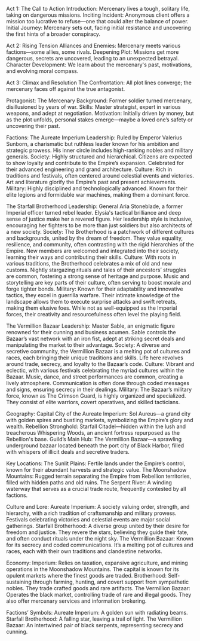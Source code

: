 Act 1: The Call to Action
Introduction: Mercenary lives a tough, solitary life, taking on dangerous missions.
Inciting Incident: Anonymous client offers a mission too lucrative to refuse—one that could alter the balance of power.
Initial Journey: Mercenary sets out, facing initial resistance and uncovering the first hints of a broader conspiracy.

Act 2: Rising Tension
Alliances and Enemies: Mercenary meets various factions—some allies, some rivals.
Deepening Plot: Missions get more dangerous, secrets are uncovered, leading to an unexpected betrayal.
Character Development: We learn about the mercenary's past, motivations, and evolving moral compass.

Act 3: Climax and Resolution
The Confrontation: All plot lines converge; the mercenary faces off against the true antagonist.


Protagonist: The Mercenary
Background: Former soldier turned mercenary, disillusioned by years of war.
Skills: Master strategist, expert in various weapons, and adept at negotiation.
Motivation: Initially driven by money, but as the plot unfolds, personal stakes emerge—maybe a loved one’s safety or uncovering their past.

Factions:
The Aureate Imperium
Leadership: Ruled by Emperor Valerius Sunborn, a charismatic but ruthless leader known for his ambition and strategic prowess. His inner circle includes high-ranking nobles and military generals.
Society: Highly structured and hierarchical. Citizens are expected to show loyalty and contribute to the Empire’s expansion. Celebrated for their advanced engineering and grand architecture.
Culture: Rich in traditions and festivals, often centered around celestial events and victories. Art and literature glorify the Empire’s past and present achievements.
Military: Highly disciplined and technologically advanced. Known for their elite legions and formidable war machines, making them a dominant force.

The Starfall Brotherhood
Leadership: General Aria Stoneblade, a former Imperial officer turned rebel leader. Elysia's tactical brilliance and deep sense of justice make her a revered figure. Her leadership style is inclusive, encouraging her fighters to be more than just soldiers but also architects of a new society.
Society: The Brotherhood is a patchwork of different cultures and backgrounds, united by the dream of freedom. They value equality, resilience, and community, often contrasting with the rigid hierarchies of the Empire. New members are welcomed and integrated into their society, learning their ways and contributing their skills.
Culture: With roots in various traditions, the Brotherhood celebrates a mix of old and new customs. Nightly stargazing rituals and tales of their ancestors’ struggles are common, fostering a strong sense of heritage and purpose. Music and storytelling are key parts of their culture, often serving to boost morale and forge tighter bonds.
Military: Known for their adaptability and innovative tactics, they excel in guerrilla warfare. Their intimate knowledge of the landscape allows them to execute surprise attacks and swift retreats, making them elusive foes. While not as well-equipped as the Imperial forces, their creativity and resourcefulness often level the playing field.

The Vermillion Bazaar
Leadership: Master Sable, an enigmatic figure renowned for their cunning and business acumen. Sable controls the Bazaar’s vast network with an iron fist, adept at striking secret deals and manipulating the market to their advantage.
Society: A diverse and secretive community, the Vermillion Bazaar is a melting pot of cultures and races, each bringing their unique traditions and skills. Life here revolves around trade, secrecy, and loyalty to the Bazaar’s code.
Culture: Vibrant and eclectic, with various festivals celebrating the myriad cultures within the Bazaar. Music, dance, and street performances are common, creating a lively atmosphere. Communication is often done through coded messages and signs, ensuring secrecy in their dealings.
Military: The Bazaar’s military force, known as The Crimson Guard, is highly organized and specialized. They consist of elite warriors, covert operatives, and skilled tacticians.

Geography:
Capital City of the Aureate Imperium: Sol Aureus—a grand city with golden spires and bustling markets, symbolizing the Empire’s glory and wealth.
Rebellion Stronghold: Starfall Citadel—hidden within the lush and treacherous Whispering Woods, an ancient fortress repurposed as the Rebellion's base.
Guild’s Main Hub: The Vermillion Bazaar—a sprawling underground bazaar located beneath the port city of Black Harbor, filled with whispers of illicit deals and secretive traders.

Key Locations:
The Sunlit Plains: Fertile lands under the Empire’s control, known for their abundant harvests and strategic value.
The Moonshadow Mountains: Rugged terrain separating the Empire from Rebellion territories, filled with hidden paths and old ruins.
The Serpent River: A winding waterway that serves as a crucial trade route, frequently contested by all factions.

Culture and Lore:
Aureate Imperium: A society valuing order, strength, and hierarchy, with a rich tradition of craftsmanship and military prowess. Festivals celebrating victories and celestial events are major social gatherings.
Starfall Brotherhood: A diverse group united by their desire for freedom and justice. They revere the stars, believing they guide their fate, and often conduct rituals under the night sky.
The Vermillion Bazaar: Known for its secrecy and coded communications. It’s a melting pot of cultures and races, each with their own traditions and clandestine networks.

Economy:
Imperium: Relies on taxation, expansive agriculture, and mining operations in the Moonshadow Mountains. The capital is known for its opulent markets where the finest goods are traded.
Brotherhood: Self-sustaining through farming, hunting, and covert support from sympathetic nobles. They trade crafted goods and rare artifacts.
The Vermillion Bazaar: Operates the black market, controlling trade of rare and illegal goods. They also offer mercenary services and information brokering.

Factions’ Symbols:
Aureate Imperium: A golden sun with radiating beams.
Starfall Brotherhood: A falling star, leaving a trail of light.
The Vermillion Bazaar: An intertwined pair of black serpents, representing secrecy and cunning.
